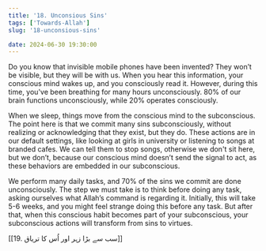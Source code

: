 ```yaml
---
title: '18. Unconsious Sins'
tags: ['Towards-Allah']
slug: '18-unconsious-sins'

date: 2024-06-30 19:30:00
---
```


Do you know that invisible mobile phones have been invented? They won’t be visible, but they will be with us. When you hear this information, your conscious mind wakes up, and you consciously read it. However, during this time, you've been breathing for many hours unconsciously. 80% of our brain functions unconsciously, while 20% operates consciously.

When we sleep, things move from the conscious mind to the subconscious. The point here is that we commit many sins subconsciously, without realizing or acknowledging that they exist, but they do. These actions are in our default settings, like looking at girls in university or listening to songs at branded cafes. We can tell them to stop songs, otherwise we don't sit here, but we don’t, because our conscious mind doesn’t send the signal to act, as these behaviors are embedded in our subconscious.

We perform many daily tasks, and 70% of the sins we commit are done unconsciously. The step we must take is to think before doing any task, asking ourselves what Allah’s command is regarding it. Initially, this will take 5-6 weeks, and you might feel strange doing this before any task. But after that, when this conscious habit becomes part of your subconscious, your subconscious actions will transform from sins to virtues.

[[19. سب سے بڑا زہر اور اُس کا تریاق]]

